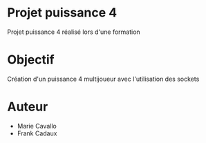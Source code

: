 # Projet puissance 4
Projet puissance 4 réalisé lors d'une formation
# Objectif
Création d'un puissance 4 multijoueur avec l'utilisation des sockets
# Auteur
- Marie Cavallo
- Frank Cadaux

